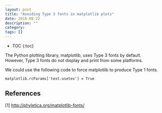 ```yaml
---
layout: post
title: "Avoiding Type 3 fonts in matplotlib plots"
date: 2018-08-22
description: ""
category: 
tags: []
---
```

* TOC
{:toc}

The Python plotting library, matplotlib, uses Type 3 fonts by default. However, Type 3 fonts do not display and print from some platforms.

We could use the following code to force matplotlib to produce Type 1 fonts.

```
matplotlib.rcParams['text.usetex'] = True
```

## References

[1] <http://phyletica.org/matplotlib-fonts/>
